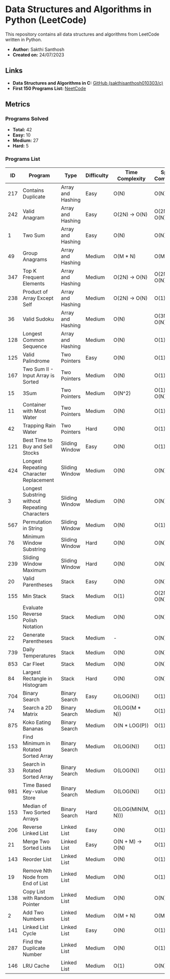 # Data Structures and Algorithms in Python (LeetCode)

This repository contains all data structures and algorithms from LeetCode written in Python.

- **Author:** Sakthi Santhosh
- **Created on:** 24/07/2023

## Links

- **Data Structures and Algorithms in C:** [GitHub (sakthisanthosh010303/c)](https://github.com/sakthisanthosh010303/c/)
- **First 150 Programs List:** [NeetCode](https://neetcode.io/practice/)

## Metrics

### Programs Solved

- **Total:** 42
- **Easy:** 10
- **Medium:** 27
- **Hard:** 5

### Programs List

|   ID   |                               Program                               |                Type                | Difficulty |  Time Complexity  | Space Complexity |
| ------ | ------------------------------------------------------------------- | ---------------------------------- | ---------- | ----------------- | ---------------- |
| 217    | Contains Duplicate                                                  | Array and Hashing                  | Easy       | O(N)              | O(N)             |
| 242    | Valid Anagram                                                       | Array and Hashing                  | Easy       | O(2N) → O(N)      | O(2N) → O(N)     |
| 1      | Two Sum                                                             | Array and Hashing                  | Easy       | O(N)              | O(N)             |
| 49     | Group Anagrams                                                      | Array and Hashing                  | Medium     | O(M * N)          | O(M * N)         |
| 347    | Top K Frequent Elements                                             | Array and Hashing                  | Medium     | O(2N) → O(N)      | O(2N) → O(N)     |
| 238    | Product of Array Except Self                                        | Array and Hashing                  | Medium     | O(2N) → O(N)      | O(1)             |
| 36     | Valid Sudoku                                                        | Array and Hashing                  | Medium     | O(N)              | O(3N) → O(N)     |
| 128    | Longest Common Sequence                                             | Array and Hashing                  | Medium     | O(N)              | O(1)             |
| 125    | Valid Palindrome                                                    | Two Pointers                       | Easy       | O(N)              | O(1)             |
| 167    | Two Sum II - Input Array is Sorted                                  | Two Pointers                       | Medium     | O(N)              | O(1)             |
| 15     | 3Sum                                                                | Two Pointers                       | Medium     | O(N^2)            | O(1) or O(N)     |
| 11     | Container with Most Water                                           | Two Pointers                       | Medium     | O(N)              | O(1)             |
| 42     | Trapping Rain Water                                                 | Two Pointers                       | Hard       | O(N)              | O(1)             |
| 121    | Best Time to Buy and Sell Stocks                                    | Sliding Window                     | Easy       | O(N)              | O(1)             |
| 424    | Longest Repeating Character Replacement                             | Sliding Window                     | Medium     | O(N)              | O(N)             |
| 3      | Longest Substring without Repeating Characters                      | Sliding Window                     | Medium     | O(N)              | O(N)             |
| 567    | Permutation in String                                               | Sliding Window                     | Medium     | O(N)              | O(1)             |
| 76     | Minimum Window Substring                                            | Sliding Window                     | Hard       | O(N)              | O(N)             |
| 239    | Sliding Window Maximum                                              | Sliding Window                     | Hard       | O(N)              | O(N)             |
| 20     | Valid Parentheses                                                   | Stack                              | Easy       | O(N)              | O(N)             |
| 155    | Min Stack                                                           | Stack                              | Medium     | O(1)              | O(2N) → O(N)     |
| 150    | Evaluate Reverse Polish Notation                                    | Stack                              | Medium     | O(N)              | O(N)             |
| 22     | Generate Parentheses                                                | Stack                              | Medium     | -                 | O(N)             |
| 739    | Daily Temperatures                                                  | Stack                              | Medium     | O(N)              | O(N)             |
| 853    | Car Fleet                                                           | Stack                              | Medium     | O(N)              | O(N)             |
| 84     | Largest Rectangle in Histogram                                      | Stack                              | Hard       | O(N)              | O(N)             |
| 704    | Binary Search                                                       | Binary Search                      | Easy       | O(LOG(N))         | O(1)             |
| 74     | Search a 2D Matrix                                                  | Binary Search                      | Medium     | O(LOG(M * N))     | O(1)             |
| 875    | Koko Eating Bananas                                                 | Binary Search                      | Medium     | O(N * LOG(P))     | O(1)             |
| 153    | Find Minimum in Rotated Sorted Array                                | Binary Search                      | Medium     | O(LOG(N))         | O(1)             |
| 33     | Search in Rotated Sorted Array                                      | Binary Search                      | Medium     | O(LOG(N))         | O(1)             |
| 981    | Time Based Key-value Store                                          | Binary Search                      | Medium     | O(LOG(N))         | O(1)             |
| 153    | Median of Two Sorted Arrays                                         | Binary Search                      | Hard       | O(LOG(MIN(M, N))) | O(1)             |
| 206    | Reverse Linked List                                                 | Linked List                        | Easy       | O(N)              | O(1)             |
| 21     | Merge Two Sorted Lists                                              | Linked List                        | Easy       | O(N + M) → O(N)   | O(1)             |
| 143    | Reorder List                                                        | Linked List                        | Medium     | O(N)              | O(1)             |
| 19     | Remove Nth Node from End of List                                    | Linked List                        | Medium     | O(N)              | O(1)             |
| 138    | Copy List with Random Pointer                                       | Linked List                        | Medium     | O(N)              | O(N)             |
| 2      | Add Two Numbers                                                     | Linked List                        | Medium     | O(M + N)          | O(M + N)         |
| 141    | Linked List Cycle                                                   | Linked List                        | Easy       | O(N)              | O(1)             |
| 287    | Find the Duplicate Number                                           | Linked List                        | Medium     | O(N)              | O(1)             |
| 146    | LRU Cache                                                           | Linked List                        | Medium     | O(1)              | O(N)             |
